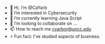 - 👋 Hi, I’m @CaYarb
- 👀 I’m interested in Cybersecurity 
- 🌱 I’m currently learning Java Script
- 💞️ I’m looking to collaborate on ...
- 📫 How to reach me cyarbor@uncc.edu
- ⚡ Fun fact: I've studied aspects of business.
<!---
CaYarb/CaYarb is a ✨ special ✨ repository because its `README.md` (this file) appears on your GitHub profile.
You can click the Preview link to take a look at your changes.
--->
